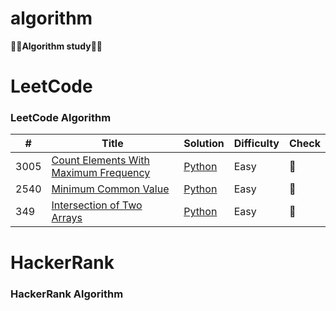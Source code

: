 # algorithm
**👩‍💻Algorithm study👩‍💻**


LeetCode
========

### LeetCode Algorithm


| # | Title | Solution | Difficulty | Check |
|---| ----- | -------- | ---------- | ------| 
|3005|[Count Elements With Maximum Frequency](https://leetcode.com/problems/count-elements-with-maximum-frequency/) | [Python](./leetcode/3005/countElements.py)|Easy|💚|
|2540|[Minimum Common Value](https://leetcode.com/problems/minimum-common-value/) | [Python](./leetcode/2540/minimumCommonValue.py)|Easy|💚|
|349|[Intersection of Two Arrays](https://leetcode.com/problems/intersection-of-two-arrays/) | [Python](./leetcode/349/intersectionOfTwoArrays.py)|Easy|💚|

HackerRank
========

### HackerRank Algorithm
